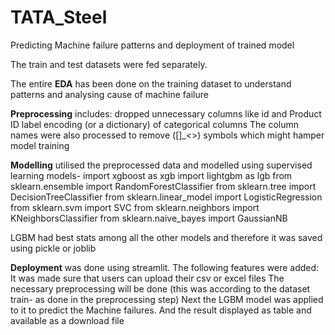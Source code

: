 # TATA_Steel
Predicting Machine failure patterns and deployment of trained model

The train and test datasets were fed separately. 

The entire **EDA** has been done on the training dataset to understand patterns and analysing cause of machine failure

**Preprocessing** includes:
  dropped unnecessary columns like id and Product ID
  label encoding (or a dictionary) of categorical columns
  The column names were also processed to remove ([]_<>) symbols which might hamper model training

**Modelling** utilised the preprocessed data and modelled using supervised learning models-
  import xgboost as xgb
  import lightgbm as lgb
  from sklearn.ensemble import RandomForestClassifier
  from sklearn.tree import DecisionTreeClassifier
  from sklearn.linear_model import LogisticRegression
  from sklearn.svm import SVC
  from sklearn.neighbors import KNeighborsClassifier
  from sklearn.naive_bayes import GaussianNB

LGBM had best stats among all the other models and therefore it was saved using pickle or joblib

**Deployment** was done using streamlit. The following features were added:
  It was made sure that users can upload their csv or excel files
  The necessary preprocessing will be done (this was according to the dataset train- as done in the preprocessing step)
  Next the LGBM model was applied to it to predict the Machine failures.
  And the result displayed as table and available as a download file
